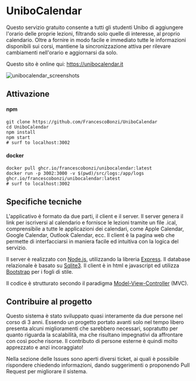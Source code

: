 # UniboCalendar
Questo servizio gratuito consente a tutti gli studenti Unibo di aggiungere l'orario delle proprie lezioni, filtrando solo quelle di interesse, al proprio calendario. Oltre a fornire in modo facile e immediato tutte le informazioni disponibili sui corsi, mantiene la sincronizzazione attiva per rilevare cambiamenti nell'orario e aggiornarsi da solo.

Questo sito è 
online qui: https://unibocalendar.it

![unibocalendar_screenshots](https://user-images.githubusercontent.com/35273715/188617075-59af9148-33d6-425b-a1e9-21d81ba64d87.png)

## Attivazione

#### npm

```
git clone https://github.com/FrancescoBonzi/UniboCalendar
cd UniboCalendar
npm install
npm start
# surf to localhost:3002
```

#### docker

```
docker pull ghcr.io/francescobonzi/unibocalendar:latest
docker run -p 3002:3000 -v $(pwd)/src/logs:/app/logs ghcr.io/francescobonzi/unibocalendar:latest
# surf to localhost:3002
```

## Specifiche tecniche
L'applicativo è formato da due parti, il client e il server. Il server genera il link per iscriversi al calendario e fornisce le lezioni tramite un file .ical, comprensibile a tutte le applicazioni dei calendari, come Apple Calendar, Google Calendar, Outlook Calendar, ecc. Il client è la pagina web che permette di interfacciarsi in maniera facile ed intuitiva con la logica del servizio.

Il server è realizzato con [Node.js](https://nodejs.dev/en/), utilizzando la libreria [Express](https://expressjs.com/it/). Il database relazionale è basato su [Sqlite3](https://www.npmjs.com/package/sqlite3).
Il client è in html e javascript ed utilizza [Bootstrap](https://getbootstrap.com) per i fogli di stile.

Il codice è strutturato secondo il paradigma [Model-View-Controller](https://it.wikipedia.org/wiki/Model-view-controller) (MVC).

## Contribuire al progetto
Questo sistema è stato sviluppato quasi interamente da due persone nel corso di 3 anni. Essendo un progetto portato avanti solo nel tempo libero presenta alcuni miglioramenti che sarebbero necessari, sopratutto per quanto riguarda la scalabilità, ma che risultano impegnativi da affrontare con così poche risorse. Il contributo di persone esterne è quindi molto apprezzato e anzi incoraggiato!

Nella sezione delle Issues sono aperti diversi ticket, ai quali è possibile rispondere chiedendo informazioni, dando suggerimenti o proponendo Pull Request per migliorare il sistema.
